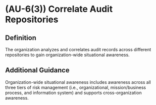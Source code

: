 
# (AU-6(3)) Correlate Audit Repositories

## Definition

The organization analyzes and correlates audit records across different repositories to gain organization-wide situational awareness.

## Additional Guidance

Organization-wide situational awareness includes awareness across all three tiers of risk management (i.e., organizational, mission/business process, and information system) and supports cross-organization awareness.
